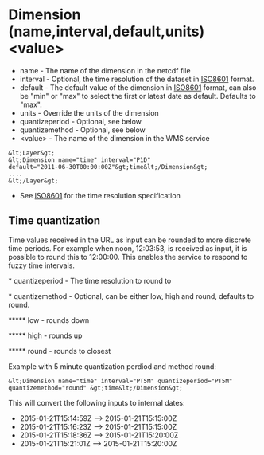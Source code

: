 Dimension (name,interval,default,units) &lt;value&gt;
=====================================================

-   name - The name of the dimension in the netcdf file
-   interval - Optional, the time resolution of the dataset in
    [ISO8601](ISO8601.md) format.
-   default - The default value of the dimension in [ISO8601](ISO8601.md)
    format, can also be "min" or "max" to select the first or latest
    date as default. Defaults to "max".
-   units - Override the units of the dimension
-   quantizeperiod - Optional, see below
-   quantizemethod - Optional, see below
-   &lt;value&gt; - The name of the dimension in the WMS service

```
&lt;Layer&gt;
&lt;Dimension name="time" interval="P1D"
default="2011-06-30T00:00:00Z"&gt;time&lt;/Dimension&gt;
....
&lt;/Layer&gt;
```

-   See [ISO8601](ISO8601.md) for the time resolution specification

Time quantization
-----------------

Time values received in the URL as input can be rounded to more discrete
time periods. For example when noon, 12:03:53, is received as input, it
is possible to round this to 12:00:00. This enables the service to
respond to fuzzy time intervals.

\* quantizeperiod - The time resolution to round to

\* quantizemethod - Optional, can be either low, high and round,
defaults to round.

****\* low - rounds down

****\* high - rounds up

****\* round - rounds to closest

Example with 5 minute quantization perdiod and method round:

```
&lt;Dimension name="time" interval="PT5M" quantizeperiod="PT5M"
quantizemethod="round" &gt;time&lt;/Dimension&gt;
```

This will convert the following inputs to internal dates:

-   2015-01-21T15:14:59Z --&gt; 2015-01-21T15:15:00Z
-   2015-01-21T15:16:23Z --&gt; 2015-01-21T15:15:00Z
-   2015-01-21T15:18:36Z --&gt; 2015-01-21T15:20:00Z
-   2015-01-21T15:21:01Z --&gt; 2015-01-21T15:20:00Z

